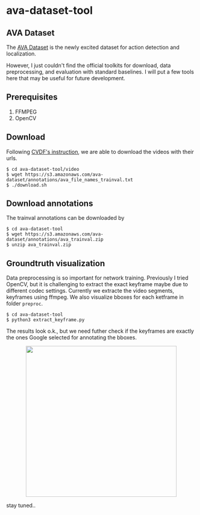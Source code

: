 # ava-dataset-tool

## AVA Dataset
The [AVA Dataset](https://research.google.com/ava/) is the newly excited dataset for action detection and localization.

However, I just couldn't find the official toolkits for download, data preprocessing, and evaluation with standard baselines. I will put a few tools here that may be useful for future development. 

## Prerequisites
1. FFMPEG
2. OpenCV

## Download
Following [CVDF's instruction](https://github.com/cvdfoundation/ava-dataset), we are able to download the videos with their urls.

    $ cd ava-dataset-tool/video
    $ wget https://s3.amazonaws.com/ava-dataset/annotations/ava_file_names_trainval.txt
    $ ./download.sh

## Download annotations
The trainval annotations can be downloaded by

    $ cd ava-dataset-tool
    $ wget https://s3.amazonaws.com/ava-dataset/annotations/ava_trainval.zip
    $ unzip ava_trainval.zip

## Groundtruth visualization
Data preprocessing is so important for network training. Previously I tried OpenCV, but it is challenging to extract the exact keyframe maybe due to different codec settings. Currently we extracte the video segments, keyframes using ffmpeg. We also visualize bboxes for each ketframe in folder `preproc`.

    $ cd ava-dataset-tool
    $ python3 extract_keyframe.py

The results look o.k., but we need futher check if the keyframes are exactly the ones Google selected for annotating the bboxes.

<p align="center">
<img src="https://github.com/kevinlin311tw/ava-dataset-tool/blob/master/sample_bbox.jpg", width="400">
</p>

stay tuned..

